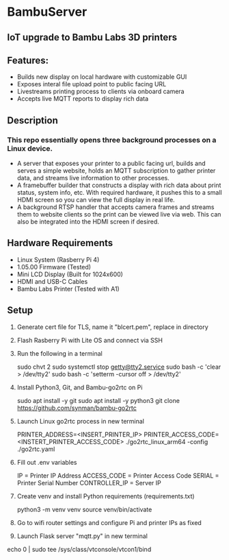 # BambuServer
## IoT upgrade to Bambu Labs 3D printers
## Features:
- Builds new display on local hardware with customizable GUI
- Exposes interal file upload point to public facing URL
- Livestreams printing process to clients via onboard camera
- Accepts live MQTT reports to display rich data

## Description
### This repo essentially opens three background processes on a Linux device.
- A server that exposes your printer to a public facing
  url, builds and serves a simple website, holds an MQTT
  subscription to gather printer data, and streams live
  information to other processes.
- A framebuffer builder that constructs a display with
  rich data about print status, system info, etc. With
  required hardware, it pushes this to a small HDMI screen
  so you can view the full display in real life.
- A background RTSP handler that accepts camera frames
  and streams them to website clients so the print can
  be viewed live via web. This can also be integrated
  into the HDMI screen if desired. 

## Hardware Requirements
- Linux System (Rasberry Pi 4)
- 1.05.00 Firmware (Tested)
- Mini LCD Display (Built for 1024x600)
- HDMI and USB-C Cables
- Bambu Labs Printer (Tested with A1)

## Setup
1) Generate cert file for TLS, name it "blcert.pem", replace in directory

2) Flash Rasberry Pi with Lite OS and connect via SSH

3) Run the following in a terminal
   
   sudo chvt 2
   sudo systemctl stop getty@tty2.service
   sudo bash -c 'clear > /dev/tty2'
   sudo bash -c 'setterm -cursor off > /dev/tty2'
   
5) Install Python3, Git, and Bambu-go2rtc on Pi
   
   sudo apt install -y git
   sudo apt install -y python3
   git clone https://github.com/synman/bambu-go2rtc

   
6) Launch Linux go2rtc process in new terminal

   PRINTER_ADDRESS=<INSERT_PRINTER_IP> PRINTER_ACCESS_CODE=<INSTERT_PRINTER_ACCESS_CODE> ./go2rtc_linux_arm64 -config ./go2rtc.yaml

7) Fill out .env variables
   
   IP = Printer IP Address
   ACCESS_CODE = Printer Access Code
   SERIAL = Printer Serial Number
   CONTROLLER_IP = Server IP

8) Create venv and install Python requirements (requirements.txt)

   python3 -m venv venv
   source venv/bin/activate

10) Go to wifi router settings and configure Pi and printer IPs as fixed
   
11) Launch Flask server "mqtt.py" in new terminal

echo 0 | sudo tee /sys/class/vtconsole/vtcon1/bind

